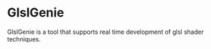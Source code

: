 GlslGenie
=========

GlslGenie is a tool that supports real time development of glsl shader techniques.

